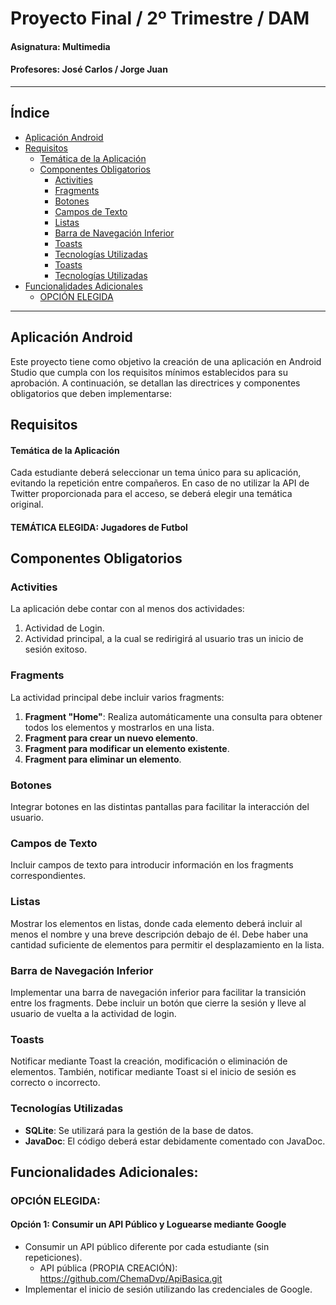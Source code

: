 # Proyecto Final / 2º Trimestre / DAM

#### Asignatura: Multimedia
#### Profesores: José Carlos / Jorge Juan
---

## Índice

- [Aplicación Android](#aplicación-android)
- [Requisitos](#requisitos)
  - [Temática de la Aplicación](#temática-de-la-aplicación)
  - [Componentes Obligatorios](#componentes-obligatorios)
    - [Activities](#activities)
    - [Fragments](#fragments)
    - [Botones](#botones)
    - [Campos de Texto](#campos-de-texto)
    - [Listas](#listas)
    - [Barra de Navegación Inferior](#barra-de-navegación-inferior)
    - [Toasts](#toasts)
    - [Tecnologías Utilizadas](#tecnologías-utilizadas)
    - [Toasts](#toasts)
    - [Tecnologías Utilizadas](#tecnologías-utilizadas)
- [Funcionalidades Adicionales](#funcionalidades-adicionales)
    - [OPCIÓN ELEGIDA](#opción-elegida)

---

## Aplicación Android

Este proyecto tiene como objetivo la creación de una aplicación en Android Studio que cumpla con los requisitos mínimos establecidos para su aprobación. A continuación, se detallan las directrices y componentes obligatorios que deben implementarse:

## Requisitos
#### Temática de la Aplicación
Cada estudiante deberá seleccionar un tema único para su aplicación, evitando la repetición entre compañeros. En caso de no utilizar la API de Twitter proporcionada para el acceso, se deberá elegir una temática original.

#### TEMÁTICA ELEGIDA: Jugadores de Futbol

## Componentes Obligatorios
### Activities
La aplicación debe contar con al menos dos actividades:

1. Actividad de Login.
2. Actividad principal, a la cual se redirigirá al usuario tras un inicio de sesión exitoso.

### Fragments
La actividad principal debe incluir varios fragments:

1. **Fragment "Home"**: Realiza automáticamente una consulta para obtener todos los elementos y mostrarlos en una lista.
2. **Fragment para crear un nuevo elemento**.
3. **Fragment para modificar un elemento existente**.
4. **Fragment para eliminar un elemento**.

### Botones
Integrar botones en las distintas pantallas para facilitar la interacción del usuario.

### Campos de Texto
Incluir campos de texto para introducir información en los fragments correspondientes.

### Listas
Mostrar los elementos en listas, donde cada elemento deberá incluir al menos el nombre y una breve descripción debajo de él. Debe haber una cantidad suficiente de elementos para permitir el desplazamiento en la lista.

### Barra de Navegación Inferior
Implementar una barra de navegación inferior para facilitar la transición entre los fragments. Debe incluir un botón que cierre la sesión y lleve al usuario de vuelta a la actividad de login.

### Toasts
Notificar mediante Toast la creación, modificación o eliminación de elementos. También, notificar mediante Toast si el inicio de sesión es correcto o incorrecto.

### Tecnologías Utilizadas
- **SQLite**: Se utilizará para la gestión de la base de datos.
- **JavaDoc**: El código deberá estar debidamente comentado con JavaDoc.

## Funcionalidades Adicionales:
### OPCIÓN ELEGIDA: 
#### Opción 1: Consumir un API Público y Loguearse mediante Google

- Consumir un API público diferente por cada estudiante (sin repeticiones).
  - API pública (PROPIA CREACIÓN): https://github.com/ChemaDvp/ApiBasica.git
- Implementar el inicio de sesión utilizando las credenciales de Google.
